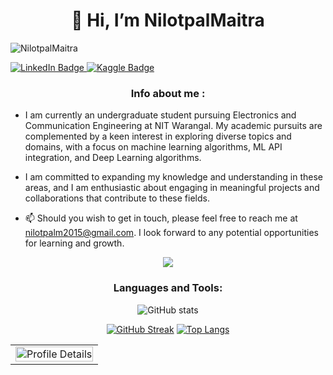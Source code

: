 
<h1 align="center">👋 Hi, I’m NilotpalMaitra</h1>
<p align="left"> <img src="https://komarev.com/ghpvc/?username=NilotpalMaitra7&label=Profile%20views&color=0e75b6&style=flat" alt="NilotpalMaitra" /> </p>
<div id="badges">
  <a href="https://www.linkedin.com/in/nilotpal-maitra/">
    <img src="https://img.shields.io/badge/LinkedIn-blue?style=for-the-badge&logo=linkedin&logoColor=white" alt="LinkedIn Badge"/>
  </a>
  <a href="https://www.kaggle.com/nilotpalmaitra" target="_blank">
  <img src="https://img.shields.io/badge/Kaggle-20A5E8?style=for-the-badge&logo=kaggle&logoColor=white" alt="Kaggle Badge"/>
</a>

</div>
<h3 align="Middle">Info about me :</h3>

- I am currently an undergraduate student pursuing Electronics and Communication Engineering at NIT Warangal. My academic pursuits are complemented by a keen interest in exploring diverse topics and domains, with a focus on machine learning algorithms, ML API integration, and Deep Learning algorithms.

- I am committed to expanding my knowledge and understanding in these areas, and I am enthusiastic about engaging in meaningful projects and collaborations that contribute to these fields.

- 📫 Should you wish to get in touch, please feel free to reach me at nilotpalm2015@gmail.com. I look forward to any potential opportunities for learning and growth.

<div align=center >

<img src="https://github-profile-trophy.vercel.app/?username=Nilotlawl&theme=darkhub">

<h3 align="Middle">Languages and Tools:</h3>

<div align=center >

![GitHub stats](https://github-readme-stats.vercel.app/api?username=Nilotlawl&theme=codeSTACKr&show_icons=true)

<div align=center >

[![GitHub Streak](http://github-readme-streak-stats.herokuapp.com?user=Nilotlawl&theme=codestackr&fire=EBDC3C&card_width=400&border=EB545400)](https://git.io/streak-stats)
[![Top Langs](https://github-readme-stats.vercel.app/api/top-langs/?username=Nilotlawl&layout=compact&theme=codeSTACKr)](https://github.com/anuraghazra/github-readme-stats)

<table>
  <tr>
    <td><img src="https://github-profile-summary-cards.vercel.app/api/cards/profile-details?username=Nilotlawl&theme=solarized_dark" alt="Profile Details" width="100%" height="auto"></td>
  </tr>
</table>

<!---
NilotpalMaitra/NilotpalMaitra is a ✨ special ✨ repository because its `README.md` (this file) appears on your GitHub profile.
You can click the Preview link to take a look at your changes.
--->
